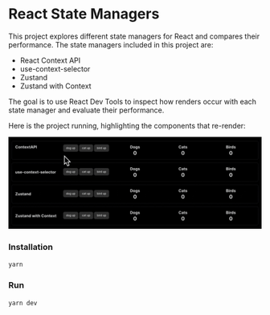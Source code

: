 # React State Managers

This project explores different state managers for React and compares their performance. The state managers included in this project are:

- React Context API
- use-context-selector
- Zustand
- Zustand with Context

The goal is to use React Dev Tools to inspect how renders occur with each state manager and evaluate their performance.

Here is the project running, highlighting the components that re-render:

![Animation](./images/rsm-low.gif)

### Installation

```bash
yarn
```

### Run

```bash
yarn dev
```
